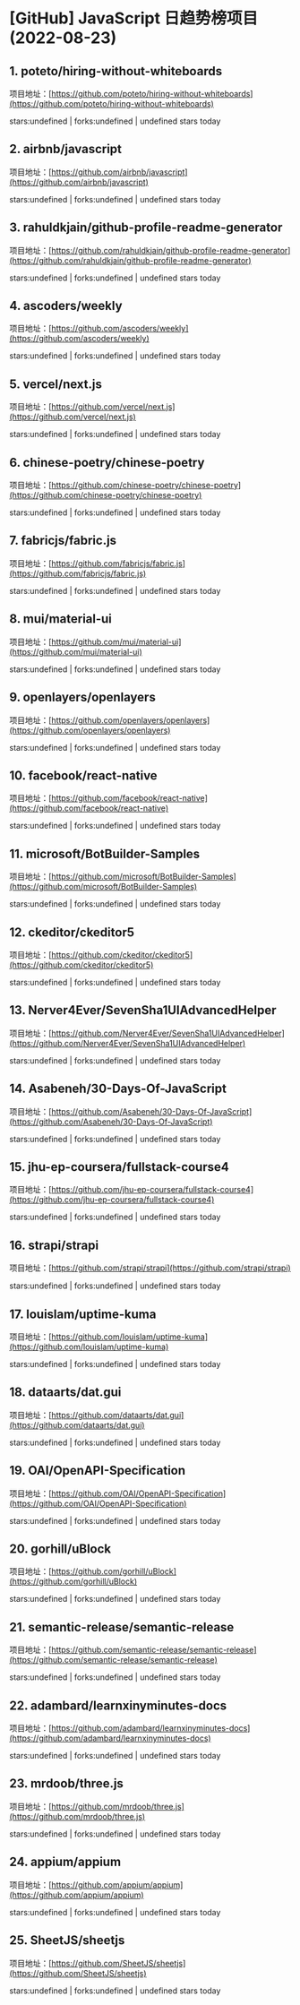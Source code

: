 # [GitHub] JavaScript 日趋势榜项目(2022-08-23)

## 1. poteto/hiring-without-whiteboards 

项目地址：[https://github.com/poteto/hiring-without-whiteboards](https://github.com/poteto/hiring-without-whiteboards)

stars:undefined | forks:undefined | undefined stars today 



## 2. airbnb/javascript 

项目地址：[https://github.com/airbnb/javascript](https://github.com/airbnb/javascript)

stars:undefined | forks:undefined | undefined stars today 



## 3. rahuldkjain/github-profile-readme-generator 

项目地址：[https://github.com/rahuldkjain/github-profile-readme-generator](https://github.com/rahuldkjain/github-profile-readme-generator)

stars:undefined | forks:undefined | undefined stars today 



## 4. ascoders/weekly 

项目地址：[https://github.com/ascoders/weekly](https://github.com/ascoders/weekly)

stars:undefined | forks:undefined | undefined stars today 



## 5. vercel/next.js 

项目地址：[https://github.com/vercel/next.js](https://github.com/vercel/next.js)

stars:undefined | forks:undefined | undefined stars today 



## 6. chinese-poetry/chinese-poetry 

项目地址：[https://github.com/chinese-poetry/chinese-poetry](https://github.com/chinese-poetry/chinese-poetry)

stars:undefined | forks:undefined | undefined stars today 



## 7. fabricjs/fabric.js 

项目地址：[https://github.com/fabricjs/fabric.js](https://github.com/fabricjs/fabric.js)

stars:undefined | forks:undefined | undefined stars today 



## 8. mui/material-ui 

项目地址：[https://github.com/mui/material-ui](https://github.com/mui/material-ui)

stars:undefined | forks:undefined | undefined stars today 



## 9. openlayers/openlayers 

项目地址：[https://github.com/openlayers/openlayers](https://github.com/openlayers/openlayers)

stars:undefined | forks:undefined | undefined stars today 



## 10. facebook/react-native 

项目地址：[https://github.com/facebook/react-native](https://github.com/facebook/react-native)

stars:undefined | forks:undefined | undefined stars today 



## 11. microsoft/BotBuilder-Samples 

项目地址：[https://github.com/microsoft/BotBuilder-Samples](https://github.com/microsoft/BotBuilder-Samples)

stars:undefined | forks:undefined | undefined stars today 



## 12. ckeditor/ckeditor5 

项目地址：[https://github.com/ckeditor/ckeditor5](https://github.com/ckeditor/ckeditor5)

stars:undefined | forks:undefined | undefined stars today 



## 13. Nerver4Ever/SevenSha1UIAdvancedHelper 

项目地址：[https://github.com/Nerver4Ever/SevenSha1UIAdvancedHelper](https://github.com/Nerver4Ever/SevenSha1UIAdvancedHelper)

stars:undefined | forks:undefined | undefined stars today 



## 14. Asabeneh/30-Days-Of-JavaScript 

项目地址：[https://github.com/Asabeneh/30-Days-Of-JavaScript](https://github.com/Asabeneh/30-Days-Of-JavaScript)

stars:undefined | forks:undefined | undefined stars today 



## 15. jhu-ep-coursera/fullstack-course4 

项目地址：[https://github.com/jhu-ep-coursera/fullstack-course4](https://github.com/jhu-ep-coursera/fullstack-course4)

stars:undefined | forks:undefined | undefined stars today 



## 16. strapi/strapi 

项目地址：[https://github.com/strapi/strapi](https://github.com/strapi/strapi)

stars:undefined | forks:undefined | undefined stars today 



## 17. louislam/uptime-kuma 

项目地址：[https://github.com/louislam/uptime-kuma](https://github.com/louislam/uptime-kuma)

stars:undefined | forks:undefined | undefined stars today 



## 18. dataarts/dat.gui 

项目地址：[https://github.com/dataarts/dat.gui](https://github.com/dataarts/dat.gui)

stars:undefined | forks:undefined | undefined stars today 



## 19. OAI/OpenAPI-Specification 

项目地址：[https://github.com/OAI/OpenAPI-Specification](https://github.com/OAI/OpenAPI-Specification)

stars:undefined | forks:undefined | undefined stars today 



## 20. gorhill/uBlock 

项目地址：[https://github.com/gorhill/uBlock](https://github.com/gorhill/uBlock)

stars:undefined | forks:undefined | undefined stars today 



## 21. semantic-release/semantic-release 

项目地址：[https://github.com/semantic-release/semantic-release](https://github.com/semantic-release/semantic-release)

stars:undefined | forks:undefined | undefined stars today 



## 22. adambard/learnxinyminutes-docs 

项目地址：[https://github.com/adambard/learnxinyminutes-docs](https://github.com/adambard/learnxinyminutes-docs)

stars:undefined | forks:undefined | undefined stars today 



## 23. mrdoob/three.js 

项目地址：[https://github.com/mrdoob/three.js](https://github.com/mrdoob/three.js)

stars:undefined | forks:undefined | undefined stars today 



## 24. appium/appium 

项目地址：[https://github.com/appium/appium](https://github.com/appium/appium)

stars:undefined | forks:undefined | undefined stars today 



## 25. SheetJS/sheetjs 

项目地址：[https://github.com/SheetJS/sheetjs](https://github.com/SheetJS/sheetjs)

stars:undefined | forks:undefined | undefined stars today 



